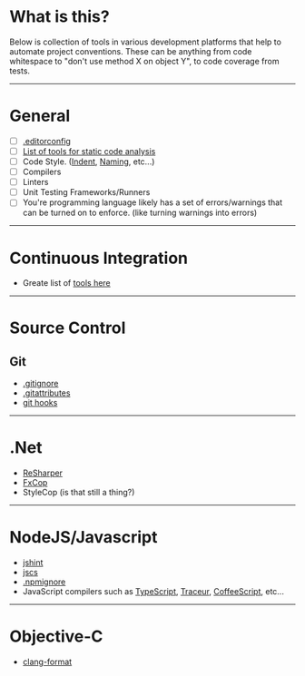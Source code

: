 
# What is this?

Below is collection of tools in various development platforms that help to automate project conventions. These can be anything from code whitespace to "don't use method X on object Y", to code coverage from tests.

---
# General

 - [ ] [.editorconfig](http://editorconfig.org)
 - [ ] [List of tools for static code analysis](https://en.wikipedia.org/wiki/List_of_tools_for_static_code_analysis)
 - [ ] Code Style. ([Indent](https://en.wikipedia.org/wiki/Indent_style), [Naming](https://en.wikipedia.org/wiki/Naming_convention_(programming)), etc...)
 - [ ] Compilers
 - [ ] Linters
 - [ ] Unit Testing Frameworks/Runners
 - [ ] You're programming language likely has a set of errors/warnings that can be turned on to enforce. (like turning warnings into errors)

---
# Continuous Integration

- Greate list of [tools here](https://github.com/ciandcd/awesome-ciandcd)

---
# Source Control

## Git

- [.gitignore](http://git-scm.com/docs/gitignore)
- [.gitattributes](http://git-scm.com/docs/gitattributes)
- [git hooks](http://staxmanade.com/2014/03/rake-psake-grunt-gulp-jake-make-cake/)

---
# .Net

- [ReSharper](https://www.jetbrains.com/resharper/)
- [FxCop](https://en.wikipedia.org/wiki/FxCop)
- StyleCop (is that still a thing?)

---

# NodeJS/Javascript

- [jshint](http://jshint.com/)
- [jscs](http://jscs.info/)
- [.npmignore](https://docs.npmjs.com/misc/developers#keeping-files-out-of-your-package)
- JavaScript compilers such as [TypeScript](http://typescriptlang.org), [Traceur](https://github.com/google/traceur-compiler), [CoffeeScript](http://coffeescript.org/), etc...

---
# Objective-C

- [clang-format](http://staxmanade.com/2015/01/how-to-install-clang-format-and-formatting-objective-c-files/)
